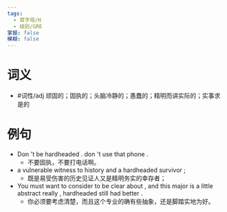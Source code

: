 ```yaml
---
tags:
  - 首字母/H
  - 级别/GRE
掌握: false
模糊: false
---
```

# 词义
- #词性/adj  顽固的；固执的；头脑冷静的；愚蠢的；精明而讲实际的；实事求是的
# 例句
- Don 't be hardheaded . don 't use that phone .
	- 不要固执，不要打电话啊。
- a vulnerable witness to history and a hardheaded survivor ;
	- 既是易受伤害的历史见证人又是精明务实的幸存者；
- You must want to consider to be clear about , and this major is a little abstract really , hardheaded still had better .
	- 你必须要考虑清楚，而且这个专业的确有些抽象，还是脚踏实地为好。
